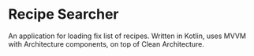 # Recipe Searcher
An application for loading fix list of recipes. Written in Kotlin, uses MVVM with Architecture components, on top of Clean Architecture.
